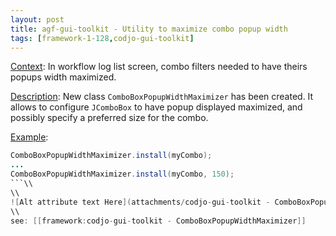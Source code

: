 ```yaml
---
layout: post
title: agf-gui-toolkit - Utility to maximize combo popup width
tags: [framework-1-128,codjo-gui-toolkit]
---
```

<u>Context</u>:
In workflow log list screen, combo filters needed to have theirs popups width maximized.

<u>Description</u>:
New class ```ComboBoxPopupWidthMaximizer``` has been created. It allows to configure ```JComboBox``` to have popup displayed maximized, and possibly specify a preferred size for the combo.

<u>Example</u>:
```java
ComboBoxPopupWidthMaximizer.install(myCombo);
...
ComboBoxPopupWidthMaximizer.install(myCombo, 150);
```\\
\\
![Alt attribute text Here](attachments/codjo-gui-toolkit - ComboBoxPopupWidthMaximizer^combo-with-popup-maximized.JPG)\\
\\
see: [[framework:codjo-gui-toolkit - ComboBoxPopupWidthMaximizer]]